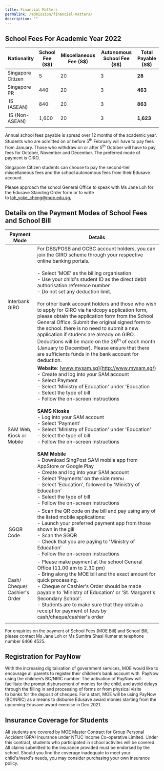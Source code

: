 ```yaml
---
title: Financial Matters
permalink: /admission/financial-matters/
description: ""
---
```

School Fees For Academic Year 2022
----------------------------------

| Nationality | School Fee <br> (S$) | Miscellaneous Fee (S$) | Autonomous School Fee (S$) | Total Payable <br> (S$) |
| --- | --- | --- | --- | --- |
| Singapore Citizen | 5 | 20 | 3 | **28** |
| Singapore PR | 440  | 20  | 3  | **463**  |
|  IS (ASEAN) | 840  | 20  | 3  | **863**  |
|  IS (Non-ASEAN) | 1,600  | 20  | 3  | **1,623**  |
| | | | | |

Annual school fees payable is spread over 12 months of the academic year. Students who are admitted on or before 5<sup>th</sup> February will have to pay fees from January. Those who withdraw on or after 5<sup>th</sup> October will have to pay fees for October, November and December. The preferred mode of payment is GIRO.

Singapore Citizen students can choose to pay the second-tier miscellaneous fees and the school autonomous fees from their Edusave account.  

Please approach the school General Office to speak with Ms Jane Loh for the Edusave Standing Order form or to write to [loh\_yoke\_cheng@moe.edu.sg.](mailto:loh_yoke_cheng@moe.edu.sg)

Details on the Payment Modes of School Fees and School Bill
------------------------------

| Payment Mode | Details |
| --- | --- |
| Interbank GIRO | For DBS/POSB and OCBC account holders, you can join the GIRO scheme through your respective online banking portals.  <br><br> -   Select 'MOE' as the billing organisation <br> -   Use your child's student ID as the direct debit authorisation reference number <br> -   Do not set any deduction limit.<br><br> For other bank account holders and those who wish to apply for GIRO via hardcopy application form, please obtain the application form from the School General Office. Submit the original signed form to the school. there is no need to submit a new application if studens are already on GIRO. Deductions will be made on the 26<sup>th</sup> of each month (January to December). Please ensure that there are sufficients funds in the bank account for deduction.  |
| SAM Web, Kiosk or Mobile | **Website**: [www.mysam.sg](http://www.mysam.sg/)  <br>-   Create and log into your SAM account <br>-   Select Payment<br>-   Select 'Ministry of Education' under 'Education<br>-   Select the type of bill <br>-   Follow the on-screen instructions <br><br>**SAMS Kiosks** <br>-   Log into your SAM account <br>-   Select 'Payment' <br>-   Select 'Ministry of Education' under 'Education' <br>-    Select the type of bill<br>-   Follow the on-screen instructions<br><br>**SAM Mobile**  <br>-   Download SingPost SAM mobile app from AppStore or Google Play<br>-   Create and log into your SAM account<br>-   Select 'Payments' on the side menu<br>-   Select 'Education', followed by 'Ministry of Education' <br>-   Select the type of bill <br>-   Follow the on-screen instructions |
|  SGQR Code | -   Scan the QR code on the bill and pay using any of the listed mobile applications:<br>-   Launch your preferred payment app from those shown in the gill <br> - Scan the SGQR<br>-   Check that you are paying to 'Ministry of Education' <br>-   Follow the on-screen instructions |
| Cash/ Cheque/ Cashier's Order | -   Please make payment at the school General Office (11.00 am to 2.30 pm) <br>-    Bring along the MOE bill and the exact amount for quick processing.<br>-   Cheque or Cashier's Order should be made payable to 'Ministry of Education' or 'St. Margaret's Secondary School'.<br>-   Students are to make sure that they obtain a receipt for payment of fees by cash/cheque/cashier's order |
| | |

For enquiries on the payment of School Fees (MOE Bill) and School Bill, please contact Ms Jane Loh or Ms Sumitra Shasi Kumar at telephone number 6466 4525.  

Registration for PayNow
-----------------------

With the increasing digitalisation of government services, MOE would like to encourage all parents to register their children’s bank account with  PayNow using the children’s BC/NRIC number. The activation of PayNow will facilitate the prompt disbursement of monies for the child, and avoid delays through the filling in and processing of forms or from physical visits to banks for the deposit of cheques. For a start, MOE will be using PayNow (BC/NRIC) as a means to disburse Edusave award monies starting from the upcoming Edusave award exercise in Dec 2021.

  

Insurance Coverage for Students
-------------------------------

All students are covered by MOE Master Contract for Group Personal Accident (GPA) Insurance under NTUC Income Co-operative Limited. Under this contract, students who participated in school activites will be covered. All claims submitted to the insurance provided must be endorsed by the school. Should you find the coverage inadequate to meet your child's/ward's needs, you may consider purchasing your own insurance policy.